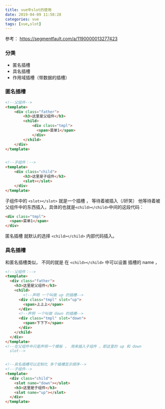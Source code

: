 ```yaml
---
title: vue中slot的使用
date: 2019-04-09 11:58:28
categories: vue
tags: [vue,slot]
---
```

参考： https://segmentfault.com/a/1190000013277423

### 分类 

- 匿名插槽
- 具名插槽
- 作用域插槽（带数据的插槽）

<!-- more -->

### 匿名插槽

```html
<!--父组件-->
<template>
    <div class="father">
        <h3>这里是父组件</h3>
        <child>
            <div class="tmpl">
              <span>菜单1</span>
            </div>
        </child>
    </div>
</template>


<!--子组件：-->
<template>
    <div class="child">
        <h3>这里是子组件</h3>
        <slot></slot>
    </div>
</template>

```
子组件中的 `<slot></slot>` 就是一个插槽 ， 等待着被插入（/奸笑）
他等待着被父组件中的东西插入，具体的也就是`<child></child>`中间的这段代码：
```html
<div class="tmpl">
  <span>菜单1</span>
</div>
```
匿名插槽 就默认的选择 `<child></child>` 内部代码插入。

### 具名插槽

和匿名插槽类似， 不同的就是 在 `<child></child>` 中可以设置 插槽的 name ，

```html
<!--父组件：-->
<template>
  <div class="father">
    <h3>这里是父组件</h3>
    <child>
        <!--声明 一个叫做 up 的插槽-->
      <div class="tmpl" slot="up">
        <span>上上上</span>
      </div>
      <!--声明 一个叫做 down 的插槽-->
      <div class="tmpl" slot="down">
        <span>下下下</span>
      </div>
    </child>
  </div>
</template>
<!--在父组件中只是声明一个模板 ， 用来插入子组件 ，即这里的 up 和 down    
  slot-->


<!--具名插槽可以定制化 多个插槽显示顺序-->
<!--子组件-->
<template>
  <div class="child">
    <slot name="down"></slot>
    <h3>这里是子组件</h3>
    <slot name="up"></slot>
  </div>
</template>

```
